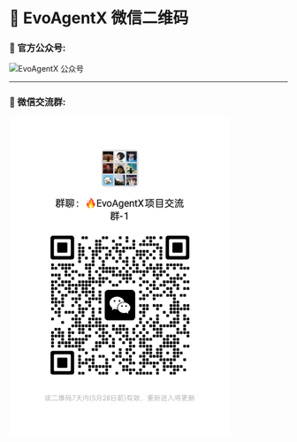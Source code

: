 # 📱 EvoAgentX 微信二维码

### 📢 官方公众号:

<!-- ![EvoAgentX 公众号](./wechat_official_account.jpeg) -->
<img src="./wechat_official_account.jpeg" alt="EvoAgentX 公众号" width="300"/>

---

### 👥 微信交流群:

<!-- ![微信群二维码](./wechat_group_chat_1.jpeg) -->
<img src="./wechat_group_chat_1.jpeg" alt="微信群二维码" width="400"/>